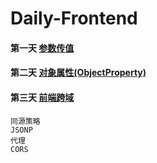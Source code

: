 # Daily-Frontend

#### 第一天 [参数传值](https://github.com/zhl1232/Daily-Frontend/issues/1)
#### 第二天 [对象属性(ObjectProperty)](https://github.com/zhl1232/Daily-Frontend/issues/2)
#### 第三天 [前端跨域](https://github.com/zhl1232/Daily-Frontend/issues/3)

```
同源策略
JSONP
代理
CORS
```
